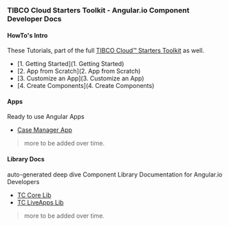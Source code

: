 ### TIBCO Cloud Starters Toolkit - Angular.io Component Developer Docs

#### HowTo's Intro

These Tutorials, part of the full [TIBCO Cloud™ Starters Toolkit](https://tibcosoftware.github.io/TCSToolkit/) as well.

- [1. Getting Started](1. Getting Started)
- [2. App from Scratch](2. App from Scratch)
- [3. Customize an App](3. Customize an App)
- [4. Create Components](4. Create Components)

#### Apps

Ready to use Angular Apps

- [Case Manager App](https://tibcosoftware.github.io/TCSTK-case-manager-app/)

> more to be added over time.

#### Library Docs

auto-generated deep dive Component Library Documentation for Angular.io Developers

- [TC Core Lib](libdocs/tc-core-lib/index.html)
- [TC LiveApps Lib](libdocs/tc-liveapps-lib/index.html)

> more to be added over time.
